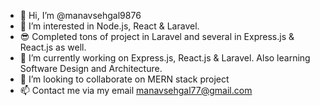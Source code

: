 - 👋 Hi, I’m @manavsehgal9876
- 👀 I’m interested in Node.js, React & Laravel.
- 😎 Completed tons of project in Laravel and several in Express.js & React.js as well.
- 🌱 I’m currently working on Express.js, React.js & Laravel. Also learning Software Design and Architecture.
- 💞️ I’m looking to collaborate on MERN stack project 
- 📫 Contact me via my email manavsehgal77@gmail.com
